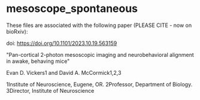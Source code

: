 # mesoscope_spontaneous

These files are associated with the following paper (PLEASE CITE - now on bioRxiv):

doi: https://doi.org/10.1101/2023.10.19.563159

"Pan-cortical 2-photon mesoscopic imaging and neurobehavioral alignment in awake, behaving mice"

Evan D. Vickers1 and David A. McCormick1,2,3

1Institute of Neuroscience, Eugene, OR. 2Professor, Department of Biology. 3Director, Institute of Neuroscience
